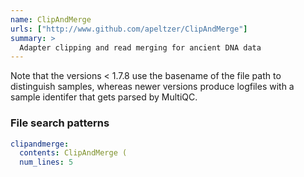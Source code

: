 ```yaml
---
name: ClipAndMerge
urls: ["http://www.github.com/apeltzer/ClipAndMerge"]
summary: >
  Adapter clipping and read merging for ancient DNA data
---
```


<!--
~~~~~ DO NOT EDIT ~~~~~
This file is autogenerated from the MultiQC module python docstring.
Do not edit the markdown, it will be overwritten.

File path for the source of this content: test-data/data/modules/clipandmerge/clipandmerge.py
~~~~~~~~~~~~~~~~~~~~~~~
-->

Note that the versions < 1.7.8 use the basename of the file path to distinguish samples, whereas newer
versions produce logfiles with a sample identifer that gets parsed by MultiQC.

### File search patterns

```yaml
clipandmerge:
  contents: ClipAndMerge (
  num_lines: 5
```
